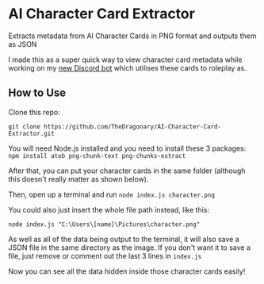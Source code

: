 # AI Character Card Extractor
Extracts metadata from AI Character Cards in PNG format and outputs them as JSON

I made this as a super quick way to view character card metadata while working on my [new Discord bot](https://github.com/TheDragonary/Character-AI-Discord-Bot) which utilises these cards to roleplay as.

## How to Use

Clone this repo:
```
git clone https://github.com/TheDragonary/AI-Character-Card-Extractor.git
```

You will need Node.js installed and you need to install these 3 packages: ``npm install atob png-chunk-text png-chunks-extract``

After that, you can put your character cards in the same folder (although this doesn't really matter as shown below).

Then, open up a terminal and run ``node index.js character.png``

You could also just insert the whole file path instead, like this:
```
node index.js "C:\Users\[name]\Pictures\character.png"
```

As well as all of the data being output to the terminal, it will also save a JSON file in the same directory as the image. If you don't want it to save a file, just remove or comment out the last 3 lines in ``index.js``

Now you can see all the data hidden inside those character cards easily!